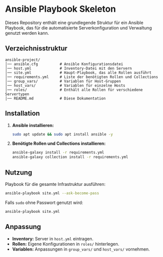 # Ansible Playbook Skeleton

Dieses Repository enthält eine grundlegende Struktur für ein Ansible Playbook, das für die automatisierte
Serverkonfiguration und Verwaltung genutzt werden kann.

## Verzeichnisstruktur

```
ansible-project/
│── ansible.cfg          # Ansible Konfigurationsdatei
│── host.yml             # Inventory-Datei mit den Servern
│── site.yml             # Haupt-Playbook, das alle Rollen ausführt
│── requirements.yml     # Liste der benötigten Rollen und Collections
│── group_vars/          # Variablen für Host-Gruppen
│── host_vars/           # Variablen für einzelne Hosts
│── roles/               # Enthält alle Rollen für verschiedene Servertypen
│── README.md            # Diese Dokumentation
```

## Installation

1. **Ansible installieren:**
   ```sh
   sudo apt update && sudo apt install ansible -y
   ```
2. **Benötigte Rollen und Collections installieren:**
   ```sh
   ansible-galaxy install -r requirements.yml
   ansible-galaxy collection install -r requirements.yml
   ```

## Nutzung

Playbook für die gesamte Infrastruktur ausführen:
```sh
ansible-playbook site.yml --ask-become-pass
```

Falls `sudo` ohne Passwort genutzt wird:
```sh
ansible-playbook site.yml
```

## Anpassung
- **Inventory:** Server in `host.yml` eintragen.
- **Rollen:** Eigene Konfigurationen in `roles/` hinterlegen.
- **Variablen:** Anpassungen in `group_vars/` und `host_vars/` vornehmen.
